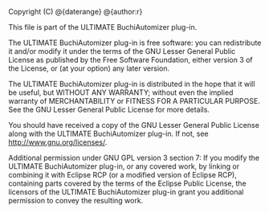 Copyright (C) @{daterange} @{author:r}

This file is part of the ULTIMATE BuchiAutomizer plug-in.

The ULTIMATE BuchiAutomizer plug-in is free software: you can redistribute it and/or modify
it under the terms of the GNU Lesser General Public License as published
by the Free Software Foundation, either version 3 of the License, or
(at your option) any later version.

The ULTIMATE BuchiAutomizer plug-in is distributed in the hope that it will be useful,
but WITHOUT ANY WARRANTY; without even the implied warranty of
MERCHANTABILITY or FITNESS FOR A PARTICULAR PURPOSE.  See the
GNU Lesser General Public License for more details.

You should have received a copy of the GNU Lesser General Public License
along with the ULTIMATE BuchiAutomizer plug-in. If not, see <http://www.gnu.org/licenses/>.

Additional permission under GNU GPL version 3 section 7:
If you modify the ULTIMATE BuchiAutomizer plug-in, or any covered work, by linking
or combining it with Eclipse RCP (or a modified version of Eclipse RCP), 
containing parts covered by the terms of the Eclipse Public License, the 
licensors of the ULTIMATE BuchiAutomizer plug-in grant you additional permission 
to convey the resulting work.
